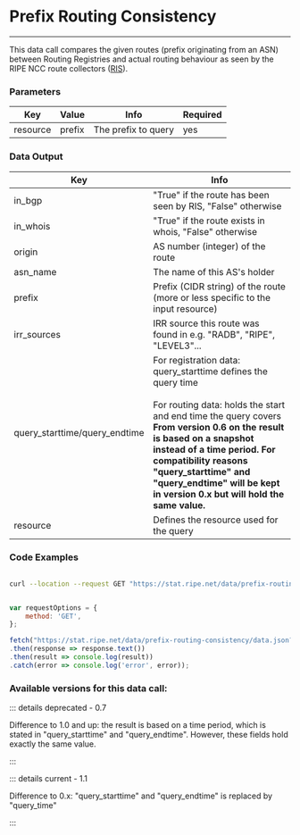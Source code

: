 # Prefix Routing Consistency
--------------------------

This data call compares the given routes (prefix originating from an ASN) between Routing Registries and actual routing behaviour as seen by the RIPE NCC route collectors ([RIS](http://ris.ripe.net)).

<RestRepl :baseUrl="`/data/`+$page.relativePath.split('/')[1].split('.md')[0]+`/data.json`" method="GET" :searchParams="{ resource:'193.0.20.0/24'}"/>

### Parameters

| Key | Value | Info | Required |
| --- | --- | --- | --- |
| resource | prefix | The prefix to query | yes |

### Data Output

| Key | Info |
| --- | --- |
| in_bgp | "True" if the route has been seen by RIS, "False" otherwise |
| in_whois | "True" if the route exists in whois, "False" otherwise |
| origin | AS number (integer) of the route |
| asn_name | The name of this AS's holder |
| prefix | Prefix (CIDR string) of the route (more or less specific to the input resource) |
| irr_sources | IRR source this route was found in e.g. "RADB", "RIPE", "LEVEL3"... |
| query\_starttime/query\_endtime | For registration data: query_starttime defines the query time  <br>  <br>For routing data: holds the start and end time the query covers  <br>**From version 0.6 on the result is based on a snapshot instead of a time period. For compatibility reasons "query\_starttime" and "query\_endtime" will be kept in version 0.x but will hold the same value.** |
| resource | Defines the resource used for the query |


### Code Examples
<CodeGroup>
<CodeGroupItem title="cURL">

```bash

curl --location --request GET "https://stat.ripe.net/data/prefix-routing-consistency/data.json?resource=193.0.20.0/24"


```

</CodeGroupItem>

<CodeGroupItem title="JS">

```js

var requestOptions = {
	method: 'GET',
};

fetch("https://stat.ripe.net/data/prefix-routing-consistency/data.json?resource=193.0.20.0/24", requestOptions)
.then(response => response.text())
.then(result => console.log(result))
.catch(error => console.log('error', error));


```

</CodeGroupItem>
</CodeGroup>

### Available versions for this data call:

::: details deprecated - 0.7

Difference to 1.0 and up: the result is based on a time period, which is stated in "query\_starttime" and "query\_endtime". However, these fields hold exactly the same value.

:::

::: details current - 1.1

Difference to 0.x: "query\_starttime" and "query\_endtime" is replaced by "query_time"

:::